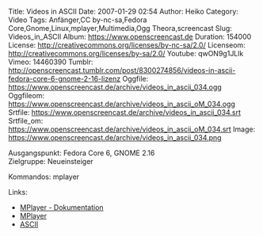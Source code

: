 Title: Videos in ASCII
Date: 2007-01-29 02:54
Author: Heiko
Category: Video
Tags: Anfänger,CC by-nc-sa,Fedora Core,Gnome,Linux,mplayer,Multimedia,Ogg Theora,screencast
Slug: Videos_in_ASCII
Album: https://www.openscreencast.de
Duration: 154000
License: http://creativecommons.org/licenses/by-nc-sa/2.0/
Licenseom: http://creativecommons.org/licenses/by-sa/2.0/
Youtube: qwON9g1JLlk
Vimeo: 14460390
Tumblr: http://openscreencast.tumblr.com/post/8300274856/videos-in-ascii-fedora-core-6-gnome-2-16-lizenz
Oggfile: https://www.openscreencast.de/archive/videos_in_ascii_034.ogg
Oggfileom: https://www.openscreencast.de/archive/videos_in_ascii_oM_034.ogg
Srtfile: https://www.openscreencast.de/archive/videos_in_ascii_034.srt
Srtfile_om: https://www.openscreencast.de/archive/videos_in_ascii_oM_034.srt
Image: https://www.openscreencast.de/archive/videos_in_ascii_034.png

Ausgangspunkt: Fedora Core 6, GNOME 2.16  
Zielgruppe: Neueinsteiger  

Kommandos: mplayer

Links:

  * [MPlayer - Dokumentation](http://www5.mplayerhq.hu/DOCS/man/de/mplayer.1.html)
  * [MPlayer](http://de.wikipedia.org/wiki/Mplayer)
  * [ASCII](http://de.wikipedia.org/wiki/Ascii)


